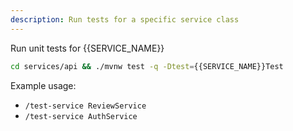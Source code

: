 ```yaml
---
description: Run tests for a specific service class
---
```


Run unit tests for {{SERVICE_NAME}}

```bash
cd services/api && ./mvnw test -q -Dtest={{SERVICE_NAME}}Test
```

Example usage:
- `/test-service ReviewService`
- `/test-service AuthService`
